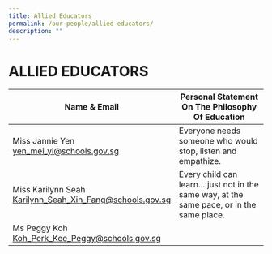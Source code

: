 ```yaml
---
title: Allied Educators
permalink: /our-people/allied-educators/
description: ""
---
```

# **ALLIED EDUCATORS**


| Name & Email 	| Personal Statement On The Philosophy Of Education 	|
|---	|---	|
| Miss Jannie Yen<br>[yen_mei_yi@schools.gov.sg](mailto:yen_mei_yi@schools.gov.sg) 	| Everyone needs someone who would stop, listen and empathize. 	|
| Miss Karilynn Seah<br>[Karilynn_Seah_Xin_Fang@schools.gov.sg](mailto:Karilynn_Seah_Xin_Fang@schools.gov.sg)  	| Every child can learn… just not in the same way, at the same pace, or in the same place.  	|
| Ms Peggy Koh<br>[ Koh_Perk_Kee_Peggy@schools.gov.sg](mailto:Koh_Perk_Kee_Peggy@schools.gov.sg) 	|   	|